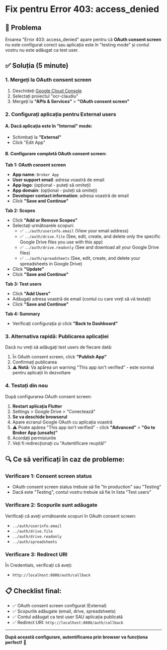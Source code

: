 # Fix pentru Error 403: access_denied

## 🚨 Problema
Eroarea "Error 403: access_denied" apare pentru că **OAuth consent screen** nu este configurat corect sau aplicația este în "testing mode" și contul vostru nu este adăugat ca test user.

## ✅ Soluția (5 minute)

### 1. Mergeți la OAuth consent screen
1. Deschideți [Google Cloud Console](https://console.cloud.google.com/)
2. Selectați proiectul "ocr-claudiu"
3. Mergeți la **"APIs & Services"** > **"OAuth consent screen"**

### 2. Configurați aplicația pentru External users

#### A. Dacă aplicația este în "Internal" mode:
- Schimbați la **"External"**
- Click "Edit App"

#### B. Configurare completă OAuth consent screen:

**Tab 1: OAuth consent screen**
- **App name**: `Broker App`
- **User support email**: adresa voastră de email
- **App logo**: (opțional - puteți să omiteți)
- **App domain**: (opțional - puteți să omiteți)
- **Developer contact information**: adresa voastră de email
- Click **"Save and Continue"**

**Tab 2: Scopes**
- Click **"Add or Remove Scopes"**
- Selectați următoarele scopuri:
  - ✅ `../auth/userinfo.email` (View your email address)
  - ✅ `../auth/drive.file` (See, edit, create, and delete only the specific Google Drive files you use with this app)
  - ✅ `../auth/drive.readonly` (See and download all your Google Drive files)
  - ✅ `../auth/spreadsheets` (See, edit, create, and delete your spreadsheets in Google Drive)
- Click **"Update"**
- Click **"Save and Continue"**

**Tab 3: Test users** 
- Click **"Add Users"**
- Adăugați adresa voastră de email (contul cu care vreți să vă testați)
- Click **"Save and Continue"**

**Tab 4: Summary**
- Verificați configurația și click **"Back to Dashboard"**

### 3. Alternativa rapidă: Publicarea aplicației
Dacă nu vreți să adăugați test users de fiecare dată:

1. În OAuth consent screen, click **"Publish App"**
2. Confirmați publicarea
3. ⚠️ **Notă**: Va apărea un warning "This app isn't verified" - este normal pentru aplicații în dezvoltare

### 4. Testați din nou
După configurarea OAuth consent screen:

1. **Restart aplicația Flutter**
2. Settings > Google Drive > "Conectează"
3. **Se va deschide browserul**
4. Apare ecranul Google OAuth cu aplicația voastră
5. ⚠️ Poate apărea "This app isn't verified" - click **"Advanced"** > **"Go to Broker App (unsafe)"**
6. Acordați permisiunile
7. Veți fi redirecționați cu "Autentificare reușită!"

## 🔍 Ce să verificați în caz de probleme:

### Verificare 1: Consent screen status
- OAuth consent screen status trebuie să fie "In production" sau "Testing"
- Dacă este "Testing", contul vostru trebuie să fie în lista "Test users"

### Verificare 2: Scopurile sunt adăugate
Verificați că aveți următoarele scopuri în OAuth consent screen:
- `../auth/userinfo.email`
- `../auth/drive.file` 
- `../auth/drive.readonly`
- `../auth/spreadsheets`

### Verificare 3: Redirect URI
În Credentials, verificați că aveți:
- `http://localhost:8080/auth/callback`

## 📋 Checklist final:
- ✅ OAuth consent screen configurat (External)
- ✅ Scopurile adăugate (email, drive, spreadsheets)
- ✅ Contul adăugat ca test user SAU aplicația publicată
- ✅ Redirect URI: `http://localhost:8080/auth/callback`

---

**După această configurare, autentificarea prin browser va funcționa perfect!** 🚀 